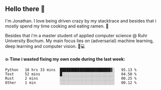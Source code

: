 ## Hello there 👋

I'm Jonathan. I love being driven crazy by my stacktrace and besides that i mostly spend my time cooking and eating ramen. 🍜

Besides that i'm a master student of applied computer science @ Ruhr University Bochum. 
My main focus lies on (adversarial) machine learning, deep learning and computer vision. 🔬💻

#### 💥 Time i wasted fixing my own code during the last week:

<!--START_SECTION:waka-->

```text
Python   18 hrs 33 mins  ███████████████████████▓░   95.13 %
Text     52 mins         █░░░░░░░░░░░░░░░░░░░░░░░░   04.50 %
Rust     2 mins          ░░░░░░░░░░░░░░░░░░░░░░░░░   00.25 %
Other    1 min           ░░░░░░░░░░░░░░░░░░░░░░░░░   00.12 %
```

<!--END_SECTION:waka-->
